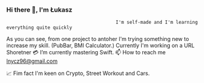 ### Hi there 👋, I'm Łukasz

                                            I'm self-made and I'm learning everything quite quickly
As you can see, from one project to antoher I'm trying something new to increase my skill. (PubBar, BMI Calculator.)
Currently I'm working on a URL Shoretner
💳 I’m currently mastering Swift.
📫 How to reach me lnycz96@gmail.com

📈 Fim fact I'm keen on Crypto, Street Workout and Cars.

